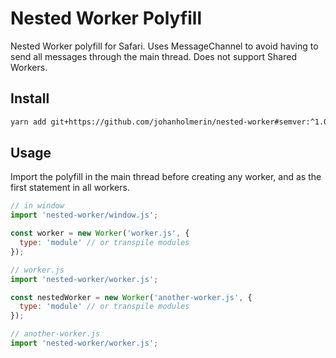 # Nested Worker Polyfill

Nested Worker polyfill for Safari. Uses MessageChannel to avoid
having to send all messages through the main thread. Does not support Shared
Workers.

## Install

```sh
yarn add git+https://github.com/johanholmerin/nested-worker#semver:^1.0.0
```

## Usage

Import the polyfill in the main thread before creating any worker, and as the
first statement in all workers.

```javascript
// in window
import 'nested-worker/window.js';

const worker = new Worker('worker.js', {
  type: 'module' // or transpile modules
});
```

```javascript
// worker.js
import 'nested-worker/worker.js';

const nestedWorker = new Worker('another-worker.js', {
  type: 'module' // or transpile modules
});
```

```javascript
// another-worker.js
import 'nested-worker/worker.js';
```
